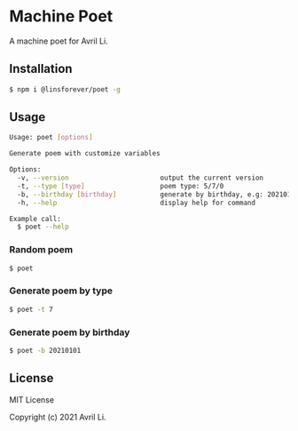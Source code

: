 # Machine Poet

A machine poet for Avril Li.

## Installation

```bash
$ npm i @linsforever/poet -g
```

## Usage

```bash
Usage: poet [options]

Generate poem with customize variables

Options:
  -v, --version                       output the current version
  -t, --type [type]                   poem type: 5/7/0
  -b, --birthday [birthday]           generate by birthday, e.g: 20210101
  -h, --help                          display help for command

Example call:
  $ poet --help
```

### Random poem

```bash
$ poet 
```

### Generate poem by type

```bash
$ poet -t 7
```

### Generate poem by birthday

```bash
$ poet -b 20210101
```

## License

MIT License

Copyright (c) 2021 Avril Li.
